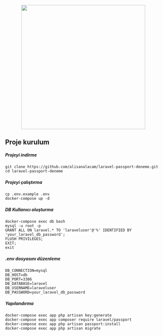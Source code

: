 <p align="center"><img src="https://res.cloudinary.com/dtfbvvkyp/image/upload/v1566331377/laravel-logolockup-cmyk-red.svg" width="400"></p>

## Proje kurulum

##### Projeyi indirme
```
git clone https://github.com/alisanalacam/laravel-passport-deneme.git
cd laravel-passport-deneme
```

##### Projeyi çalıştırma
```
cp .env.example .env
docker-compose up -d
```

##### DB Kullanıcı oluşturma
```
docker-compose exec db bash
mysql -u root -p
GRANT ALL ON laravel.* TO 'laraveluser'@'%' IDENTIFIED BY 'your_laravel_db_password';
FLUSH PRIVILEGES;
EXIT;
exit
```

##### .env dosyasını düzenleme
```
DB_CONNECTION=mysql
DB_HOST=db
DB_PORT=3306
DB_DATABASE=laravel
DB_USERNAME=laraveluser
DB_PASSWORD=your_laravel_db_password
```


##### Yapılandırma
```
docker-compose exec app php artisan key:generate
docker-compose exec app composer require laravel/passport
docker-compose exec app php artisan passport:install
docker-compose exec app php artisan migrate
```

